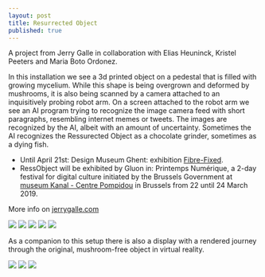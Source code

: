 ```yaml
---
layout: post
title: Resurrected Object
published: true
---
```

A project from Jerry Galle in collaboration with Elias Heuninck, Kristel Peeters and Maria Boto Ordonez.

In this installation we see a 3d printed object on a pedestal that is filled with growing mycelium. While this shape is being overgrown and deformed by mushrooms, it is also being scanned by a camera attached to an inquisitively probing robot arm. On a screen attached to the robot arm we see an AI program trying to recognize the image camera feed with short paragraphs, resembling internet memes or tweets. The images are recognized by the AI, albeit with an amount of uncertainty. Sometimes the AI recognizes the Ressurected Object as a chocolate grinder, sometimes as a dying fish.

- Until April 21st: Design Museum Ghent: exhibition [Fibre-Fixed](https://www.designmuseumgent.be/en/events/fibre-fixed).
- RessObject will be exhibited by Gluon in: Printemps Numérique, a 2-day festival for digital culture initiated by the Brussels Government at [museum Kanal - Centre Pompidou](http://kanal.brussels/en) in Brussels from 22 until 24 March 2019.

More info on [jerrygalle.com](https://jerrygalle.com/projects/ressobject/)


![](https://tools-for-things-and-ideas.github.io/images/resurrected-object-1010115.JPG)
![](https://tools-for-things-and-ideas.github.io/images/resurrected-object-1010118.JPG)
![](https://tools-for-things-and-ideas.github.io/images/resurrected-object-1010120.JPG)
![](https://tools-for-things-and-ideas.github.io/images/resurrected-object-1010122.JPG)
![](https://tools-for-things-and-ideas.github.io/images/resurrected-object-1010124.JPG)


As a companion to this setup there is also a display with a rendered journey through the original, mushroom-free object in virtual reality.

![](https://tools-for-things-and-ideas.github.io/images/resurrected-object-video-01.jpg)
![](https://tools-for-things-and-ideas.github.io/images/resurrected-object-video-02.jpg)
![](https://tools-for-things-and-ideas.github.io/images/resurrected-object-video-03.jpg)
